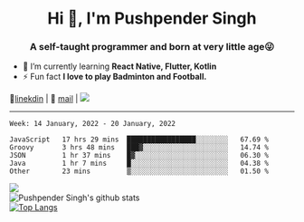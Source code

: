 <h1 align="center">Hi 👋, I'm Pushpender Singh</h1>
<h3 align="center">A self-taught programmer and born at very little age😜</h3>

- 🌱 I’m currently learning **React Native, Flutter, Kotlin**
- ⚡ Fun fact **I love to play Badminton and Football.**

👔[linekdin](https://www.linkedin.com/in/pushpender-singh-240061202/) | 📧 [mail](mailto:pushpendersingh@p2devs.com) | ![](https://komarev.com/ghpvc/?username=pushpender-singh-ap&color=blue)


---

<!--START_SECTION:waka-->
```text
Week: 14 January, 2022 - 20 January, 2022

JavaScript   17 hrs 29 mins  █████████████████░░░░░░░░   67.69 % 
Groovy       3 hrs 48 mins   ███▓░░░░░░░░░░░░░░░░░░░░░   14.74 % 
JSON         1 hr 37 mins    █▓░░░░░░░░░░░░░░░░░░░░░░░   06.30 % 
Java         1 hr 7 mins     █░░░░░░░░░░░░░░░░░░░░░░░░   04.38 % 
Other        23 mins         ▒░░░░░░░░░░░░░░░░░░░░░░░░   01.50 % 
```
<!--END_SECTION:waka-->

<img align="left" src="https://github-readme-streak-stats.herokuapp.com/?user=pushpender-singh-ap&theme=dark" /></br>
![Pushpender Singh's github stats](https://github-readme-stats.vercel.app/api?username=pushpender-singh-ap&show_icons=true&theme=radical&count_private=true)</br>
[![Top Langs](https://github-readme-stats.vercel.app/api/top-langs/?username=pushpender-singh-ap&theme=radical)](https://github.com/pushpender-singh-ap/github-readme-stats)
